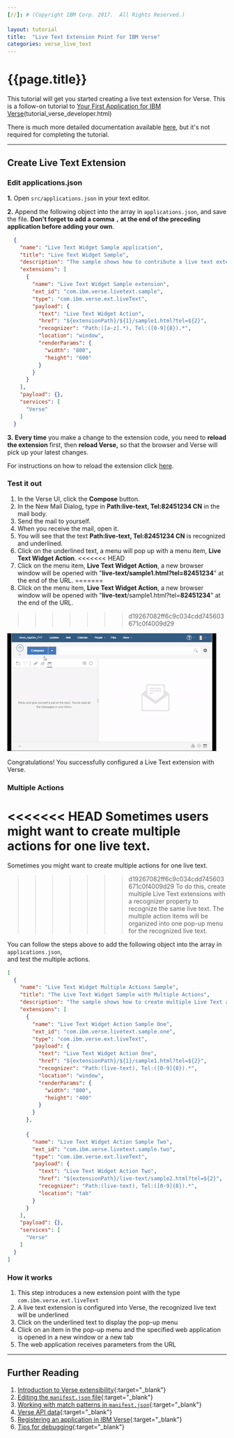 ```yaml
---
[//]: # (Copyright IBM Corp. 2017.  All Rights Reserved.)

layout: tutorial
title:  "Live Text Extension Point for IBM Verse"
categories: verse_live_text
---
```


# {{page.title}}

This tutorial will get you started creating a live text extension for Verse. This is a follow-on tutorial to [Your First Application for IBM Verse][7](tutorial_verse_developer.html)

There is much more detailed documentation available [here][8], but it's not required for completing the tutorial.


---

## Create Live Text Extension

### Edit applications.json  
__1.__ Open `src/applications.json` in your text editor.

__2.__ Append the following object into the array in `applications.json`, and save the file. __Don't forget to add a comma `,` at the end of the preceding application before adding your own__.

```json
  {
    "name": "Live Text Widget Sample application",
    "title": "Live Text Widget Sample",
    "description": "The sample shows how to contribute a live text extension in Verse",
    "extensions": [
      {
        "name": "Live Text Widget Sample extension",
        "ext_id": "com.ibm.verse.livetext.sample",
        "type": "com.ibm.verse.ext.liveText",
        "payload": {
          "text": "Live Text Widget Action",
          "href": "${extensionPath}/${1}/sample1.html?tel=${2}",
          "recognizer": "Path:([a-z].*), Tel:([0-9]{8}).*",
          "location": "window",
          "renderParams": {
            "width": "800",
            "height": "600"
          }
        }
      }
    ],
    "payload": {},
    "services": [
      "Verse"
    ]
  }
```

__3.__ __Every time__ you make a change to the extension code, you need to __reload the extension__ first, then __reload Verse,__ so that the browser and Verse will pick up your latest changes.

For instructions on how to reload the extension click [here](tutorial_verse_developer.html#installing-the-verse-developer-browser-extension).


### Test it out
1. In the Verse UI, click the __Compose__ button.
2. In the New Mail Dialog, type in __Path:live-text, Tel:82451234 CN__ in the mail body.
3. Send the mail to yourself.
4. When you receive the mail, open it.
5. You will see that the text __Path:live-text, Tel:82451234 CN__ is recognized and underlined.
6. Click on the underlined text, a menu will pop up with a menu item, __Live Text Widget Action__.
<<<<<<< HEAD
7. Click on the menu item, __Live Text Widget Action__, a new browser window will be opened with "__live-text/sample1.html?tel=82451234__" at the end of the URL.
=======
7. Click on the menu item, __Live Text Widget Action__, a new browser window will be opened with "__live-text__/sample1.html?tel=__82451234__" at the end of the URL.
>>>>>>> d19267082ff6c9c034cdd745603671c0f4009d29

![The GIF animation for Live Text](gifs/live_text.gif)

Congratulations! You successfully configured a Live Text extension with Verse.

### Multiple Actions  
<<<<<<< HEAD
Sometimes users might want to create multiple actions for one live text. 
=======
Sometimes you might want to create multiple actions for one live text. 
>>>>>>> d19267082ff6c9c034cdd745603671c0f4009d29
To do this, create multiple Live Text extensions with a 
recognizer property to recognize the same live text. The multiple action items 
will be organized into one pop-up menu for the recognized live text.  

You can follow the steps above to add the following object into the array in `applications.json`,  
and test the multiple actions.  

```json
[
  {
    "name": "Live Text Widget Multiple Actions Sample",
    "title": "The Live Text Widget Sample with Multiple Actions",
    "description": "The sample shows how to create multiple Live Text actions for the same Live Text in Verse",
    "extensions": [
      {
        "name": "Live Text Widget Action Sample One",
        "ext_id": "com.ibm.verse.livetext.sample.one",
        "type": "com.ibm.verse.ext.liveText",
        "payload": {
          "text": "Live Text Widget Action One",
          "href": "${extensionPath}/${1}/sample1.html?tel=${2}",
          "recognizer": "Path:(live-text), Tel:([0-9]{8}).*",
          "location": "window",
          "renderParams": {
            "width": "800",
            "height": "400"
          }
        }
      },
      
      {
        "name": "Live Text Widget Action Sample Two",
        "ext_id": "com.ibm.verse.livetext.sample.two",
        "type": "com.ibm.verse.ext.liveText",
        "payload": {
          "text": "Live Text Widget Action Two",
          "href": "${extensionPath}/live-text/sample2.html?tel=${2}",
          "recognizer": "Path:(live-text), Tel:([0-9]{8}).*",
          "location": "tab"
        }
      }
    ],
    "payload": {},
    "services": [
      "Verse"
    ]
  }
]
```

### How it works

1. This step introduces a new extension point with the type `com.ibm.verse.ext.liveText`
1. A live text extension is configured into Verse, the recognized live text will be underlined
1. Click on the underlined text to display the pop-up menu
1. Click on an item in the pop-up menu and the specified web application is opened in a new window or a new tab
1. The web application receives parameters from the URL


---

## Further Reading
1. [Introduction to Verse extensibility][1]{:target="_blank"}
2. [Editing the `manifest.json` file][2]{:target="_blank"}
3. [Working with match patterns in `manifest.json`][3]{:target="_blank"}
4. [Verse API data][4]{:target="_blank"}
5. [Registering an application in IBM Verse][5]{:target="_blank"}
6. [Tips for debugging][6]{:target="_blank"}


[1]: ../reference/reference.html#introduction-to-ibm-verse-extensibility
[2]: ../reference/reference.html#editing-the-manifest
[3]: https://developer.chrome.com/extensions/match_patterns
[4]: ../reference/reference.html#verse-api-data
[5]: ../reference/reference.html#registering-an-application-in-ibm-verse
[6]: ../reference/reference.html#troubleshooting
[7]: tutorial_verse_developer.html
[8]: ../reference/reference.html
